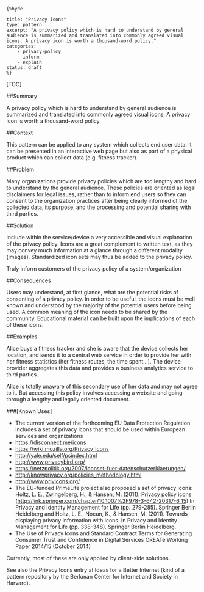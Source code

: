     {%hyde

    title: "Privacy icons"
    type: pattern
    excerpt: "A privacy policy which is hard to understand by general
    audience is summarized and translated into commonly agreed visual
    icons. A privacy icon is worth a thousand-word policy."
    categories: 
        - privacy-policy
        - inform
        - explain
    status: draft
    %}

[TOC]

<!--###[Also Known As]-->
<!-- All other names the pattern is known by.-->



##Summary
<!-- One short paragraph summarising the pattern.-->

A privacy policy which is hard to understand by general audience is summarized and translated into commonly agreed visual icons. A privacy icon is worth a thousand-word policy.

##Context
<!-- The situations in which the pattern may apply.-->

This pattern can be applied to any system which collects end user data. It can be presented in an interactive web page but also as part of a physical product which can collect data (e.g. fitness tracker)

##Problem
<!-- The problem a pattern addresses, including a list of forces describing why a problem might be difficult to solve.-->

Many organizations provide privacy policies which are too lengthy and hard to understand by the general audience. These policies are oriented as legal disclaimers for legal issues, rather than to inform end users so they can consent to the organization practices after being clearly informed of the collected data, its purpose, and the processing and potential sharing with third parties.

##Solution
<!-- A concise description of how the pattern addresses the problem.-->

Include within the service/device a very accessible and visual explanation of the privacy policy. Icons are a great complement to written text, as they may convey much information at a glance through a different modality (images). Standardized icon sets may thus be added to the privacy policy.

<!--goals-->
Truly inform customers of the privacy policy of a system/organization

<!--###[Structure]-->
<!--A detailed specification of the structural aspects of the pattern. A class diagram if applicable.-->



<!--###[Implementation]-->
<!--Guidelines for implementing the pattern; code fragments; suggested PETS; policy fragments.-->



##Consequences
<!--The advantages (benefits) and disadvantages (liabilities) of applying the pattern.-->



<!--constraints and consequences-->
Users may understand, at first glance, what are the potential risks of consenting of a privacy policy. In order to be useful, the icons must be well known and understood by the majority of the potential users before being used. A common meaning of the icon needs to be shared by the community. Educational material can be built upon the implications of each of these icons.

<!--###[Constraints]-->
<!-- limitations as a consequence of applying the pattern.-->



##Examples
<!--Motivational example to see how the pattern is applied.-->

Alice buys a fitness tracker and she is aware that the device collects her location, and sends it to a central web service in order to provide her with her fitness statistics (her fitness routes, the time spent...). The device provider aggregates this data and provides a business analytics service to third parties.

Alice is totally unaware of this secondary use of her data and may not agree to it. But accessing this policy involves accessing a website and going through a lengthy and legally oriented document.

###[Known Uses]
<!-- Pointers to various applications of the pattern.-->

- The current version of the forthcoming EU Data Protection Regulation includes a set of privacy icons that should be used within European services and organizations
- https://disconnect.me/icons
- https://wiki.mozilla.org/Privacy_Icons
- http://yale.edu/self/psindex.html
- http://www.privacybird.org/
- https://netzpolitik.org/2007/iconset-fuer-datenschutzerklaerungen/
- http://knowprivacy.org/policies_methodology.html
- http://www.privicons.org/
- The EU-funded PrimeLife project also proposed a set of privacy icons: Holtz, L. E., Zwingelberg, H., & Hansen, M. (2011). Privacy policy icons (http://link.springer.com/chapter/10.1007%2F978-3-642-20317-6_15) In Privacy and Identity Management for Life (pp. 279-285). Springer Berlin Heidelberg and Holtz, L. E., Nocun, K., & Hansen, M. (2011). Towards displaying privacy information with icons. In Privacy and Identity Management for Life (pp. 338-348). Springer Berlin Heidelberg.
- The Use of Privacy Icons and Standard Contract Terms for Generating Consumer Trust and Confidence in Digital Services CREATe Working Paper 2014/15 (October 2014)

Currently, most of these are only applied by client-side solutions.

See also the Privacy Icons entry at Ideas for a Better Internet (kind of a pattern repository by the Berkman Center for Internet and Society in Harvard).

<!--##See Also-->
<!-- Any pointers to relevant information, not contained in the subfields below.-->



<!--###[Related Patterns]-->
<!-- Supporting and conflicting patterns-->



<!--###[Sources]-->
<!-- References to the original source of the pattern.-->



<!--##General Comments-->
<!-- Separate discussion on the pattern.-->



<!--##Tags-->
<!-- User definable descriptors for additional correlation.-->


